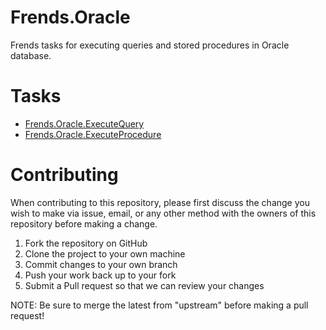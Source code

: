 # Frends.Oracle

Frends tasks for executing queries and stored procedures in Oracle database. 

# Tasks

- [Frends.Oracle.ExecuteQuery](Frends.Oracle.ExecuteQuery/README.md)
- [Frends.Oracle.ExecuteProcedure](Frends.Oracle.ExecuteProcedure/README.md)

# Contributing
When contributing to this repository, please first discuss the change you wish to make via issue, email, or any other method with the owners of this repository before making a change.

1. Fork the repository on GitHub
2. Clone the project to your own machine
3. Commit changes to your own branch
4. Push your work back up to your fork
5. Submit a Pull request so that we can review your changes

NOTE: Be sure to merge the latest from "upstream" before making a pull request!